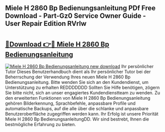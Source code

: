 ## Miele H 2860 Bp Bedienungsanleitung PDf Free Download - Part-Gz0 Service Owner Guide - User Repair Edition RVrlw

# <h2><a href="http://df4euv.blite.top/?on=Miele+H+2860+Bp+Bedienungsanleitung">🔗Download 👉🔴 Miele H 2860 Bp Bedienungsanleitung</a></h2>

[![Miele H 2860 Bp Bedienungsanleitung new download](https://i.imgur.com/lujVjoI.png)](http://df4euv.blite.top/?on=Miele+H+2860+Bp+Bedienungsanleitung)
Ihr persönlicher Tutor Dieses Benutzerhandbuch dient als Ihr persönlicher Tutor bei der Beherrschung der Verwendung Ihres neuen Miele H 2860 Bp Bedienungsanleitung. Bitte wenden Sie sich an den Kundendienst, um Unterstützung zu erhalten REDDDDDDD Sollten Sie Hilfe benötigen, zögern Sie bitte nicht, sich an unser engagiertes Kundendienstteam zu wenden. Zu den erweiterten Funktionen von Miele H 2860 Bp Bedienungsanleitung gehören Bilderkennung, Sprachbefehle, anpassbare Profile und automatische Backups, auf die alle über die schlanke und anpassbare Benutzeroberfläche zugegriffen werden kann. Ihr Erfolg ist unsere Priorität Miele H 2860 Bp BedienungsanleitungDD. Wir sind bestrebt, Ihnen die bestmögliche Erfahrung zu bieten.

